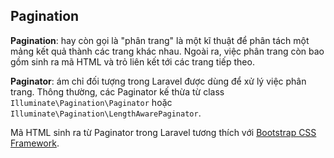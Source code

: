 ## Pagination

**Pagination**: hay còn gọi là "phân trang" là một kĩ thuật để phân tách một mảng kết quả thành các trang khác nhau. Ngoài ra, việc phân trang còn bao gồm sinh ra mã HTML và trỏ liên kết tới các trang tiếp theo.

**Paginator**: ám chỉ đối tượng trong Laravel được dùng để xử lý việc phân trang. Thông thường, các Paginator kế thừa từ class `Illuminate\Pagination\Paginator` hoặc `Illuminate\Pagination\LengthAwarePaginator`.

Mã HTML sinh ra từ Paginator trong Laravel tương thích với [Bootstrap CSS Framework](http://getbootstrap.com).